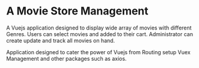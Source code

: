 # A Movie Store Management

A Vuejs application designed to display wide array of movies with different Genres. Users can select movies and added to their cart. Administrator can create update and track all movies on hand.

Application designed to cater the power of Vuejs from Routing setup Vuex Management and other packages such as axios.
